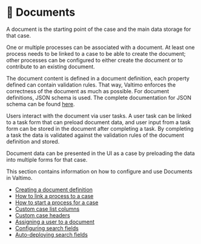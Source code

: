 # 📃 Documents

A document is the starting point of the case and the main data storage for that case.

One or multiple processes can be associated with a document. At least one process needs to be linked to a case to be able to create the document; other processes can be configured to either create the document or to contribute to an existing document.

The document content is defined in a document definition, each property defined can contain validation rules. That way, Valtimo enforces the correctness of the document as much as possible. For document definitions, JSON schema is used. The complete documentation for JSON schema can be found [here](https://json-schema.org/understanding-json-schema/index.html).

Users interact with the document via user tasks. A user task can be linked to a task form that can preload document data, and user input from a task form can be stored in the document after completing a task. By completing a task the data is validated against the validation rules of the document definition and stored.

Document data can be presented in the UI as a case by preloading the data into multiple forms for that case.

This section contains information on how to configure and use Documents in Valtimo.

* [Creating a document definition](create-document-definition.md)
* [How to link a process to a case](link-process-and-case.md)
* [How to start a process for a case](start-case.md)
* [Custom case list columns](../case/for-developers/custom-case-list-columns.md)
* [Custom case headers](../case/for-developers/custom-case-headers.md)
* [Assigning a user to a document](assigning-a-user.md)
* [Configuring search fields](configuring-search-fields.md)
* [Auto-deploying search fields](case-search.md)
